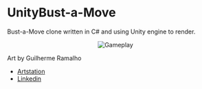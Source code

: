 # UnityBust-a-Move
Bust-a-Move clone written in C# and using Unity engine to render.

<p align="center">
  <img src="https://github.com/Mukarillo/UnityBust-a-Move/blob/master/gameimage/gameplay.gif?raw=true" alt="Gameplay"/>
</p>

Art by Guilherme Ramalho
* [Artstation](https://www.artstation.com/guiramalho)
* [Linkedin](https://www.linkedin.com/in/guilherme-ramalho-253171b2/)
